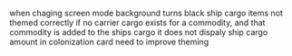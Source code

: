 ﻿ when chaging screen mode background turns black
 ship cargo items not themed correctly
 if no carrier cargo exists for a commodity, and that commodity is added to the ships cargo it does not dispaly ship cargo amount in colonization card
 need to improve theming
